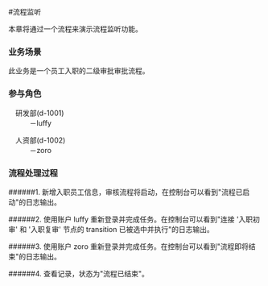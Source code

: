 #流程监听

本章将通过一个流程来演示流程监听功能。

### 业务场景

此业务是一个员工入职的二级审批审批流程。

### 参与角色

&emsp;研发部(d-1001)<br/>
&emsp;&emsp;&emsp;－luffy<br/>

&emsp;人资部(d-1002)<br/>
&emsp;&emsp;&emsp;－zoro

### 流程处理过程

######1. 新增入职员工信息，审核流程将启动，在控制台可以看到"流程已启动"的日志输出。

######2. 使用账户 luffy 重新登录并完成任务。在控制台可以看到"连接 '入职初审' 和  '入职复审' 节点的  transition 已被选中并执行"的日志输出。

######3. 使用账户 zoro 重新登录并完成任务。在控制台可以看到"流程即将结束"的日志输出。

######4. 查看记录，状态为"流程已结束"。